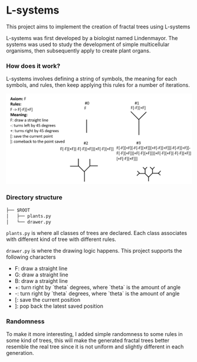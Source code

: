# L-systems

This project aims to implement the creation of fractal trees using L-systems

L-systems was first developed by a biologist named Lindenmayor. The systems was used to study the development of simple multicellular organisms, then subsequently apply to create plant organs.

### How does it work?
L-systems involves defining a string of symbols, the meaning for each symbols, and rules, then keep applying this rules for a number of iterations. 

![fractal tree example](fractal_tree_example.png "fractral tree example")

### Directory structure
```
├── $ROOT
│   ├── plants.py
│   └── drawer.py
```

`plants.py` is where all classes of trees are declared. Each class associates with different kind of tree with different rules.

`drawer.py` is where the drawing logic happens. This project supports the following characters
<ul>
  <li>F: draw a straight line</li>
  <li>G: draw a straight line</li>
  <li>B: draw a straight line</li>
  <li>+: turn right by `theta` degrees, where `theta` is the amount of angle</li>
  <li>-: turn right by `theta` degrees, where `theta` is the amount of angle</li>
  <li>[: save the current position</li>
  <li>]: pop back the latest saved position</li>
</ul>

### Randomness
To make it more interesting, I added simple randomness to some rules in some kind of trees, this will make the generated fractal trees better resemble the real tree since it is not uniform and slightly different in each generation. 